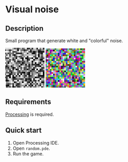 # Visual noise

## Description
Small program that generate white and "colorful" noise.

![](thumbnail-white.png)
![](thumbnail-colored.png)

## Requirements
[Processing](https://processing.org) is required.

## Quick start
1. Open Processing IDE.
2. Open `random.pde`.
3. Run the game.

